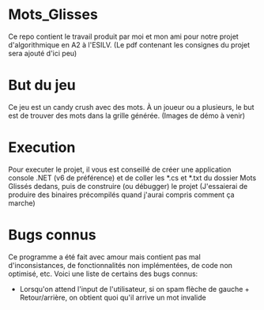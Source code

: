 # Mots_Glisses
Ce repo contient le travail produit par moi et mon ami pour notre projet d'algorithmique en A2 à l'ESILV.
(Le pdf contenant les consignes du projet sera ajouté d'ici peu)


# But du jeu
Ce jeu est un candy crush avec des mots. À un joueur ou a plusieurs, le but est de trouver des mots dans la grille générée.
(Images de démo à venir)

# Execution
Pour executer le projet, il vous est conseillé de créer une application console .NET (v6 de préférence) et de coller les *.cs et *.txt du dossier Mots Glissés dedans, puis de construire (ou débugger) le projet
(J'essaierai de produire des binaires précompilés quand j'aurai compris comment ça marche)


# Bugs connus
Ce programme a été fait avec amour mais contient pas mal d'inconsistances, de fonctionnalités non implémentées, de code non optimisé, etc.
Voici une liste de certains des bugs connus:
- Lorsqu'on attend l'input de l'utilisateur, si on spam flèche de gauche + Retour/arrière, on obtient quoi qu'il arrive un mot invalide

